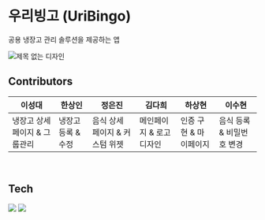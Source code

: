 # 우리빙고 (UriBingo)

공용 냉장고 관리 솔루션을 제공하는 앱

![제목 없는 디자인](https://github.com/sanghyun3377/project_super.team/assets/89803783/601548f8-38b9-4d4d-9d39-a771f2c1e62f)


## Contributors

|이성대|한상인|정은진|김다희|하상현|이수현
|------|---|---|--|--|--|
|냉장고 상세 페이지 & 그룹관리|냉장고 등록 & 수정|음식 상세 페이지 & 커스텀 위젯| 메인페이지 & 로고 디자인 | 인증 구현 & 마이페이지 | 음식 등록 & 비밀번호 변경|

<br>

## Tech
<a href="" target="_blank"><img src="https://img.shields.io/badge/Flutter-02569B?style=flat&logo=Flutter&logoColor=white"/></a> 
<a href="" target="_blank"><img src="https://img.shields.io/badge/Dart-0175C2?style=flat&logo=Dart&logoColor=white"/></a>
